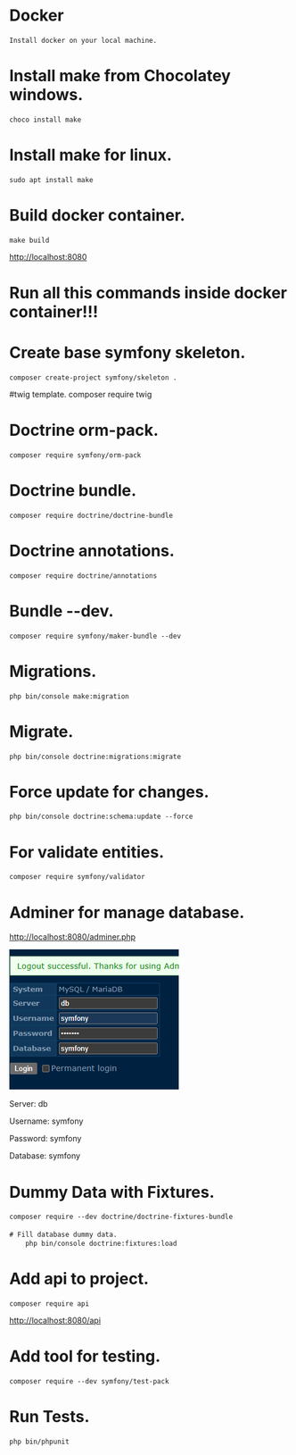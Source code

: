 # Docker
    Install docker on your local machine.

# Install make from Chocolatey windows. 
    choco install make

# Install make for linux.
    sudo apt install make

# Build docker container.
    make build

[http://localhost:8080](http://localhost:8080)

# Run  all this commands inside docker container!!!
    
# Create base symfony skeleton.
    composer create-project symfony/skeleton .
    
#twig template.
    composer require twig
    
# Doctrine orm-pack.
    composer require symfony/orm-pack

# Doctrine bundle.
    composer require doctrine/doctrine-bundle
# Doctrine annotations.    
    composer require doctrine/annotations
# Bundle --dev.    
    composer require symfony/maker-bundle --dev


# Migrations.
    php bin/console make:migration

# Migrate.
    php bin/console doctrine:migrations:migrate

# Force update for changes.
    php bin/console doctrine:schema:update --force

# For validate entities.
    composer require symfony/validator


# Adminer for manage database.
[http://localhost:8080/adminer.php](http://localhost:8080/adminer.php)

![db-login](image.png)

Server: db

Username: symfony

Password: symfony

Database: symfony

# Dummy Data with Fixtures.
    composer require --dev doctrine/doctrine-fixtures-bundle

    # Fill database dummy data.
        php bin/console doctrine:fixtures:load

# Add api to project.
    composer require api

[http://localhost:8080/api](http://localhost:8080/api)

# Add tool for testing.
    composer require --dev symfony/test-pack

# Run Tests.
    php bin/phpunit

